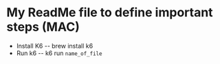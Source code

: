 # My ReadMe file to define important steps (MAC)

- Install K6
    -- brew install k6
- Run k6
    -- k6 run `name_of_file`